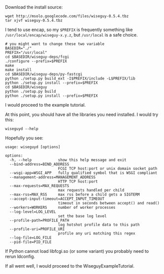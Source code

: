 Download the install source:

```
wget http://msolo.googlecode.com/files/wiseguy-0.5.4.tbz
tar xjvf wiseguy-0.5.4.tbz
```

I tend to use encap, so my `$PREFIX` is frequently something like `/usr/local/encap/wiseguy-x.y.z`, but `/usr/local` is a safe choice.

```
# you might want to change these two variable
BASEDIR="./" 
PREFIX="/usr/local"
cd $BASEDIR/wiseguy-deps/fcgi
./configure --prefix=$PREFIX
make
make install
cd $BASEDIR/wiseguy-deps/py-fastcgi
python ./setup.py build_ext -I$PREFIX/include -L$PREFIX/lib
python ./setup.py install --prefix=$PREFIX
cd $BASEDIR/wiseguy
python ./setup.py build
python ./setup.py install --prefix=$PREFIX
```

I would proceed to the example tutorial.

At this point, you should have all the libraries you need installed. I would try this:

```
wiseguyd --help
```

Hopefully you see:

```
usage: wiseguyd [options]

options:
  -h, --help            show this help message and exit
  --bind-address=BIND_ADDRESS
                        FCGI TCP host:port or unix domain socket path
  --wsgi-app=WSGI_APP   fully qualified symbol that is WSGI compliant
  --management-address=MANAGEMENT_ADDRESS
                        HTTP TCP host:port
  --max-requests=MAX_REQUESTS
                        max requests handled per child
  --max-rss=MAX_RSS     max rss before a child gets a SIGTERM
  --accept-input-timeout=ACCEPT_INPUT_TIMEOUT
                        timeout in seconds between accept() and read()
  --workers=WORKERS     number of worker processes
  --log-level=LOG_LEVEL
                        set the base log level
  --profile-path=PROFILE_PATH
                        log hotshot profile data to this path
  --profile-uri=PROFILE_URI
                        profile any uri matching this regex
  --log-file=LOG_FILE   
  --pid-file=PID_FILE   
```

If Python cannot load libfcgi.so (or some variant) you probably need to rerun ldconfig.

If all went well, I would proceed to the WiseguyExampleTutorial.